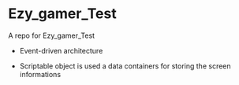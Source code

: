 # Ezy_gamer_Test
A repo for Ezy_gamer_Test

* Event-driven architecture

* Scriptable object is used a data containers for storing the screen informations
